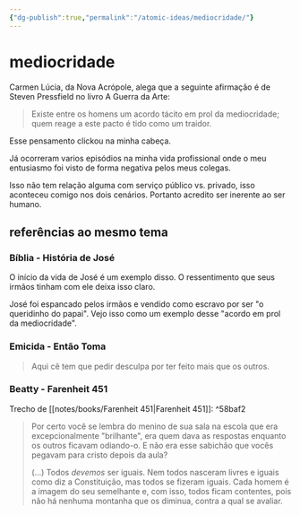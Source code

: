 ```yaml
---
{"dg-publish":true,"permalink":"/atomic-ideas/mediocridade/"}
---
```


# mediocridade

Carmen Lúcia, da Nova Acrópole, alega que a seguinte afirmação é de Steven Pressfield no livro A Guerra da Arte:

> Existe entre os homens um acordo tácito em prol da mediocridade; quem reage a este pacto é tido como um traidor.

Esse pensamento clickou na minha cabeça.

Já ocorreram varios episódios na minha vida profissional onde o meu entusiasmo foi visto de forma negativa pelos meus colegas.

Isso não tem relação alguma com serviço público vs. privado, isso aconteceu comigo nos dois cenários. Portanto acredito ser inerente ao ser humano.



## referências ao mesmo tema

### Bíblia - História de José

O início da vida de José é um exemplo disso. O ressentimento que seus irmãos tinham com ele deixa isso claro.

José foi espancado pelos irmãos e vendido como escravo por ser "o queridinho do papai". Vejo isso como um exemplo desse "acordo em prol da mediocridade".


### Emicida - Então Toma

> Aqui cê tem que pedir desculpa por ter feito mais que os outros.


### Beatty - Farenheit 451

Trecho de [[notes/books/Farenheit 451\|Farenheit 451]]: ^58baf2

> Por certo você se lembra do menino de sua sala na escola que era excepcionalmente "brilhante", era quem dava as respostas enquanto os outros ficavam odiando-o. E não era esse sabichão que vocês pegavam para cristo depois da aula?
> 
> (...)
> Todos *devemos* ser iguais. Nem todos nasceram livres e iguais como diz a Constituição, mas todos se fizeram iguais. Cada homem é a imagem do seu semelhante e, com isso, todos ficam contentes, pois não há nenhuma montanha que os diminua, contra a qual se avaliar.
